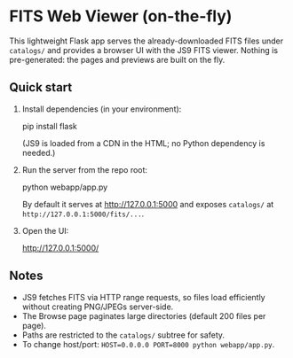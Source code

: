 FITS Web Viewer (on-the-fly)
===========================

This lightweight Flask app serves the already-downloaded FITS files under
`catalogs/` and provides a browser UI with the JS9 FITS viewer. Nothing is
pre-generated: the pages and previews are built on the fly.

Quick start
-----------

1) Install dependencies (in your environment):

   pip install flask

   (JS9 is loaded from a CDN in the HTML; no Python dependency is needed.)

2) Run the server from the repo root:

   python webapp/app.py

   By default it serves at http://127.0.0.1:5000 and exposes `catalogs/` at
   `http://127.0.0.1:5000/fits/...`.

3) Open the UI:

   http://127.0.0.1:5000/

Notes
-----

- JS9 fetches FITS via HTTP range requests, so files load efficiently without
  creating PNG/JPEGs server-side.
- The Browse page paginates large directories (default 200 files per page).
- Paths are restricted to the `catalogs/` subtree for safety.
- To change host/port: `HOST=0.0.0.0 PORT=8000 python webapp/app.py`.

